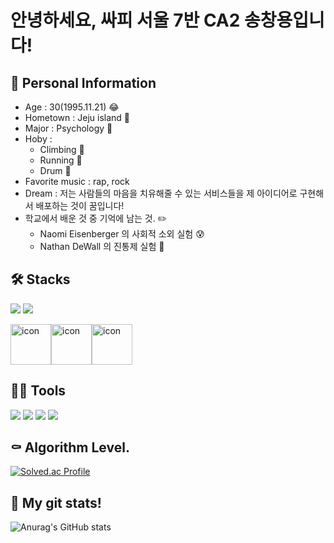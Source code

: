 # 안녕하세요, 싸피 서울 7반 CA2 송창용입니다!

## 🧐 Personal Information

* Age : 30(1995.11.21) 😂
* Hometown : Jeju island 🌲
* Major : Psychology 🏫
* Hoby : 
    * Climbing 🌄 
    * Running 🏃
    * Drum 🥁
* Favorite music : rap, rock
* Dream : 저는 사람들의 마음을 치유해줄 수 있는 서비스들을 제 아이디어로 구현해서 배포하는 것이 꿈입니다!
* 학교에서 배운 것 중 기억에 남는 것. ✏️
    * Naomi Eisenberger 의 사회적 소외 실험 😰
    * Nathan DeWall 의 진통제 실험 💊



## 🛠️ Stacks

<img src="https://img.shields.io/badge/Python-3766AB?style=flat-square&logo=Python&logoColor=white"/> <img src="https://img.shields.io/badge/Java-007396?style=flat-square&logo=Java&logoColor=white"/>

<div style="display: flex; align-items: flex-start;"><img src="https://techstack-generator.vercel.app/docker-icon.svg" alt="icon" width="65" height="65" /><img src="https://techstack-generator.vercel.app/kubernetes-icon.svg" alt="icon" width="65" height="65" /><img src="https://techstack-generator.vercel.app/aws-icon.svg" alt="icon" width="65" height="65" /></div>

## 💪🏼 Tools

<img src="https://img.shields.io/badge/Visual Studio Code-007ACC?style=flat-square&logo=Visual Studio Code&logoColor=white"/> <img src="https://img.shields.io/badge/GitHub-181717?style=flat-square&logo=GitHub&logoColor=white"/> <img src="https://img.shields.io/badge/Eclipse IDE-2C2255?style=flat-square&logo=Eclipse IDE&logoColor=white"/> <img src="https://img.shields.io/badge/IntelliJ IDEA-000000?style=flat-square&logo=IntelliJ IDEA&logoColor=white"/> 

## ⚰️ Algorithm Level.

[![Solved.ac Profile](http://mazassumnida.wtf/api/v2/generate_badge?boj=krca5876)](https://solved.ac/krca5876/)


## 🦊 My git stats!

![Anurag's GitHub stats](https://github-readme-stats.vercel.app/api?username=undeadtimo&show_icons=true&theme=radical)